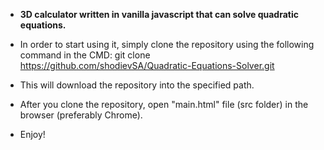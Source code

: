 - <b>3D calculator written in vanilla javascript that can solve quadratic equations.</b>

- In order to start using it, simply clone the repository using the following command in the CMD: git clone https://github.com/shodievSA/Quadratic-Equations-Solver.git

- This will download the repository into the specified path.

- After you clone the repository, open "main.html" file (src folder) in the browser (preferably Chrome). 

- Enjoy!
